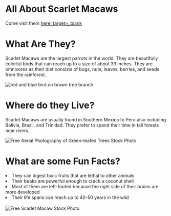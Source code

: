 # All About Scarlet Macaws
<!DOCTYPE html>
<html>
  <body>
<p>Come visit them <a href= https://lazoo.org/explore-your-zoo/our-animals/birds/macaw/> here! target=_blank</a></p>
    <h1>What Are They?</h1>
      <p>Scarlet Macaws are the largest parrots in the world. They are beautifully colorful birds that can reach up to a size of about 33 inches. They are omnivores as their diet consists of bugs, nuts, leaves, berries, and seeds from the rainforest.</p>
         <img src="https://images.unsplash.com/photo-1592737515832-21e32df75c1d?fm=jpg&amp;q=60&amp;w=3000&amp;ixlib=rb-4.0.3&amp;ixid=M3wxMjA3fDB8MHxwaG90by1wYWdlfHx8fGVufDB8fHx8fA%3D%3D" alt="red and blue bird on brown tree branch"/>
    <h1>Where do they Live?</h1>
      <p>Scarlet Macaws are usually found in Southern Mexico to Peru also including Bolivia, Brazil, and Trinidad. They prefer to spend their time in tall forests near rivers.</p>
    <img src="https://images.pexels.com/photos/2739666/pexels-photo-2739666.jpeg?auto=compress&amp;cs=tinysrgb&amp;dpr=1&amp;w=500" alt="Free Aerial Photography of Green-leafed Trees Stock Photo"/>
    <h1>What are some Fun Facts?</h1>
        <li>They can digest toxic fruits that are lethal to other animals</li>
        <li>Their beaks are powerful enough to crack a coconut shell</li>
        <li>Most of them are left-footed because the right side of their brains are more developed</li>
        <li>Their life spans can reach up to 40-50 years in the wild</li>
  <br>
    <img src="https://images.pexels.com/photos/1618424/pexels-photo-1618424.jpeg?auto=compress&amp;cs=tinysrgb&amp;dpr=1&amp;w=500" alt="Free Scarlet Macaw Stock Photo"/>
 </body>
</html>
